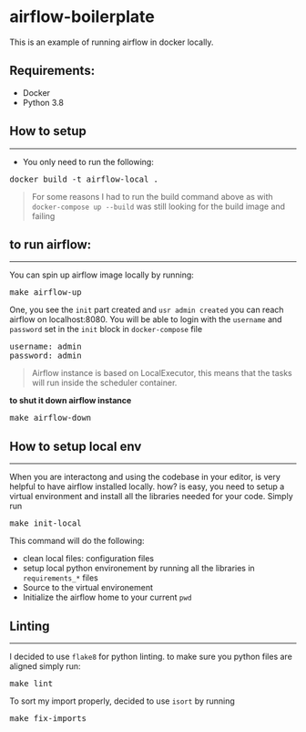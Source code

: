 # airflow-boilerplate

This is an example of running airflow in docker locally. 

## Requirements:

- Docker
- Python 3.8

## How to setup
---
- You only need to run the following:

<pre>
docker build -t airflow-local .
</pre>

> For some reasons I had to run the build command above as with `docker-compose up --build` was still looking for the build image and failing


## to run airflow:
---
You can spin up airflow image locally by running:

<pre>
make airflow-up
</pre>
One, you see the `init` part created and `usr admin created` you can reach airflow on localhost:8080.
You will be able to login with the `username` and `password` set in the `init` block in `docker-compose` file

<pre>
username: admin
password: admin
</pre>

> Airflow instance is based on LocalExecutor, this means that the tasks will run inside the scheduler container.

**to shut it down airflow instance**

<pre>
make airflow-down
</pre>

## How to setup local env
---

When you are interactong and using the codebase in your editor, is very helpful to have airflow installed locally. how? is easy, you need to setup a virtual environment and install all the libraries needed for your code. Simply run

<pre>
make init-local
</pre>

This command will do the following:

* clean local files: configuration files
* setup local python environement by running all the libraries in `requirements_*` files
* Source to the virtual environement
* Initialize the airflow home to your current `pwd`

## Linting
---
I decided to use `flake8` for python linting. to make sure you python files are aligned simply run:

<pre>
make lint
</pre>

To sort my import properly, decided to use `isort` by running

<pre>
make fix-imports
</pre>